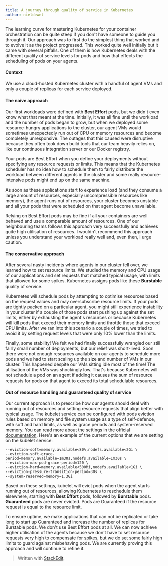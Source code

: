 ```yaml
---
title: A journey through quality of service in Kubernetes
author: nieldewet
---
```

The learning curve for mastering Kubernetes for your container orchestration can be quite steep if you don't have someone to guide you through it. Our approach was to first do the simplest thing that worked and to evolve it as the project progressed. This worked quite well initially but it came with several pitfalls. One of them is how Kubernetes deals with the different quality of service levels for pods and how that effects the scheduling of pods on your agents. <!--more-->

#### Context
We use a cloud-hosted Kubernetes cluster with a handful of agent VMs and only a couple of replicas for each service deployed.

#### The naive approach
Our first workloads were defined with **Best Effort** pods, but we didn't even know what that meant at the time. Initially, it was all fine until the workload and the number of pods began to grow, but when we deployed some resource-hungry applications to the cluster, our agent VMs would sometimes unexpectedly run out of CPU or memory resources and become completely unresponsive. The outages that this caused were disruptive because they often took down build tools that our team heavily relies on, like our continuous integration server or our Docker registry.

Your pods are Best Effort when you define your deployments without specifying any resource requests or limits. This means that the Kubernetes scheduler has no idea how to schedule them to fairly distribute the workload between different agents in the cluster and some really resource-intensive pods might end up on the same machine. 

As soon as these applications start to experience load (and they consume a large amount of resources, especially uncompressible resources like memory), the agent runs out of resources, your cluster becomes unstable and all your pods that were scheduled on that agent become unavailable.

Relying on Best Effort pods may be fine if all your containers are well behaved and use a comparable amount of resources. One of our neighbouring teams follows this approach very successfully and achieves quite high utilisation of resources. I wouldn't recommend this approach unless you understand your workload really well and, even then, I urge caution.

#### The conservative approach
After several nasty incidents where agents in our cluster fell over, we learned how to set resource limits. We studied the memory and CPU usage of our applications and set requests that matched typical usage, with limits that allowed for some spikes. Kubernetes assigns pods like these **Burstable** quality of service.

Kubernetes will schedule pods by attempting to optimise resources based on the request values and may oversubscribe resource limits. If your pods are tightly packed on a particular agent, you might still experience instability in your cluster if a couple of those pods start pushing up against the set limits, either by exhausting the agent's resources or because Kubernetes will kill pods that exceed their memory limits and throttle those that exceed CPU limits. After we ran into this scenario a couple of times, we tried to avoid it by setting request levels that were only 10% lower than the limits.

Finally, some stability! We felt we had finally successfully wrangled our still fairly small number of deployments, but our relief was short-lived. Soon there were not enough resources available on our agents to schedule more pods and we had to start scaling up the size and number of VMs in our cluster. This happened despite our VMs sitting idle most of the time! The utilisation of the VMs was shockingly low. That's because Kubernetes will not schedule a pod on an agent if adding it causes the sum of resource requests for pods on that agent to exceed its total schedulable resources.

#### Out of resource handling and guaranteed quality of service
Our current approach is to prescribe how our agents should deal with running out of resources and setting resource requests that align better with typical usage. The kubelet service can be configured with pods eviction rules based on memory and file system usage as a type of self-defence, with soft and hard limits, as well as grace periods and system-reserved memory. You can read more about the settings in the official [documentation](https://kubernetes.io/docs/tasks/administer-cluster/out-of-resource/). Here's an example of the current options that we are setting on the kubelet service:

    --eviction-soft=memory.available<80%,nodefs.available<2Gi \
	--eviction-soft-grace-period=memory.available=1m30s,nodefs.available=1m30s \
	--eviction-max-pod-grace-period=120 \
	--eviction-hard=memory.available<500Mi,nodefs.available<1Gi \
	--eviction-pressure-transition-period=30s \
	--system-reserved=memory=1.3Gi

Based on these settings, kubelet will evict pods when the agent starts running out of resources, allowing Kubernetes to reschedule them elsewhere, starting with **Best Effort** pods, followed by **Burstable** pods. **Guaranteed** pods are never evicted. Pods are Guaranteed if the resource request is equal to the resource limit.

To ensure uptime, we make applications that can not be replicated or take long to start up Guaranteed and increase the number of replicas for Burstable pods. We don't use Best Effort pods at all. We can now achieve higher utilisation of the agents because we don't have to set resource requests very high to compensate for spikes, but we do set some fairly high limits to guard against misbehaving pods. We are currently proving this approach and will continue to refine it.

> Written with [StackEdit](https://stackedit.io/).